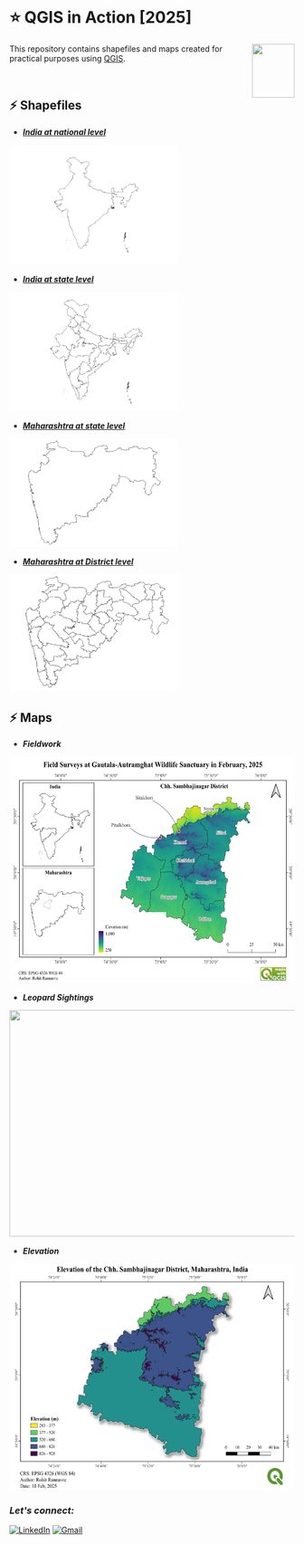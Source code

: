 # :star: QGIS in Action [2025]
<img align="right" src="https://upload.wikimedia.org/wikipedia/commons/thumb/9/91/QGIS_logo_new.svg/2048px-QGIS_logo_new.svg.png" width="75" height="95">

This repository contains shapefiles and maps created for practical purposes using [QGIS](https://qgis.org/).

<br>

## :zap: Shapefiles
- [***India at national level***](https://github.com/Rohit-Rannavre/QGIS-in-Action/tree/main/Shapefiles/India%20Country%20Boundary)
 <img src="https://github.com/Rohit-Rannavre/QGIS-in-Action/blob/main/Shapefiles/India%20Country%20Boundary/indian.png" width="300">

- [***India at state level***](https://github.com/Rohit-Rannavre/QGIS-in-Action/tree/main/Shapefiles/Indian%20State%20Boundary)
<img src="https://github.com/Rohit-Rannavre/QGIS-in-Action/blob/main/Shapefiles/Indian%20State%20Boundary/India.png" width="300">

- [***Maharashtra at state level***](https://github.com/Rohit-Rannavre/QGIS-in-Action/tree/main/Shapefiles/Maharashtra%20State%20Boundary)
<img src="https://github.com/Rohit-Rannavre/QGIS-in-Action/blob/main/Shapefiles/Maharashtra%20State%20Boundary/Maharashtra%20at%20State%20Level.png" width="300">

- [***Maharashtra at District level***](https://github.com/Rohit-Rannavre/QGIS-in-Action/tree/main/Shapefiles/Maharashtra%20District%20Boundary)
<img src="https://github.com/Rohit-Rannavre/QGIS-in-Action/blob/main/Shapefiles/Maharashtra%20District%20Boundary/Maharashtra%20at%20District%20Level.png" width="300">

## :zap: Maps
- ***Fieldwork***
<img src="https://github.com/Rohit-Rannavre/QGIS-in-Action/blob/main/Maps/1%20Fieldwork%20Gautala.png" width="600" height="400">

- ***Leopard Sightings***
<img src="https://github.com/Rohit-Rannavre/QGIS-in-Action/blob/main/Maps/2%20Leopard%20GautalaWL.png" width="600" height="400">

- ***Elevation***
<img src="https://github.com/Rohit-Rannavre/QGIS-in-Action/blob/main/Maps/3%20Elevation%20of%20Sambhajinagar%20District.png" width="600" height="400">

<br>

### ***Let's connect:*** 
[![LinkedIn](https://img.shields.io/badge/linkedin-%230077B5.svg?style=for-the-badge&logo=linkedin&logoColor=white)](https://www.linkedin.com/in/rohit-rannavre) 
[![Gmail](https://img.shields.io/badge/Gmail-D14836?style=for-the-badge&logo=gmail&logoColor=white)](mailto:rohit.rannavre@gmail.com)  
